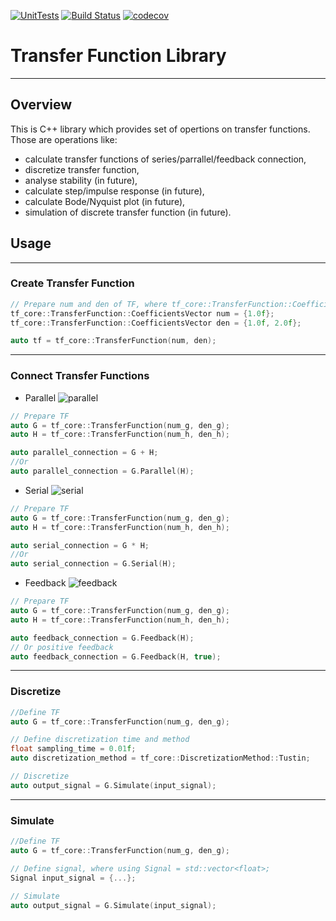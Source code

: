 [![UnitTests](https://github.com/borodziejciesla/transfer_function/actions/workflows/UnitTests.yml/badge.svg)](https://github.com/borodziejciesla/transfer_function/actions/workflows/UnitTests.yml)
[![Build Status](https://app.travis-ci.com/borodziejciesla/transfer_function.svg?branch=main)](https://app.travis-ci.com/borodziejciesla/transfer_function)
[![codecov](https://codecov.io/gh/borodziejciesla/transfer_function/branch/main/graph/badge.svg?token=A1E2F7U1A4)](https://codecov.io/gh/borodziejciesla/transfer_function)

# Transfer Function Library
***
## Overview
This is C++ library which provides set of opertions on transfer functions.
Those are operations like:
  * calculate transfer functions of series/parrallel/feedback connection,
  * discretize transfer function,
  * analyse stability (in future),
  * calculate step/impulse response (in future),
  * calculate Bode/Nyquist plot (in future),
  * simulation of discrete transfer function (in future). 

## Usage
---
### Create Transfer Function
```cpp
// Prepare num and den of TF, where tf_core::TransferFunction::CoefficientsVector = std::vector<float>
tf_core::TransferFunction::CoefficientsVector num = {1.0f};
tf_core::TransferFunction::CoefficientsVector den = {1.0f, 2.0f};

auto tf = tf_core::TransferFunction(num, den);
```
---
### Connect Transfer Functions
* Parallel
![parallel](https://user-images.githubusercontent.com/44383270/132103271-ec31b6c7-91a4-4671-a71b-27064fa24d38.PNG)
```cpp
// Prepare TF
auto G = tf_core::TransferFunction(num_g, den_g);
auto H = tf_core::TransferFunction(num_h, den_h);

auto parallel_connection = G + H;
//Or
auto parallel_connection = G.Parallel(H);
```
* Serial
![serial](https://user-images.githubusercontent.com/44383270/132103279-a8f55723-878e-42fc-bc0e-01e899a65bb1.PNG)
```cpp
// Prepare TF
auto G = tf_core::TransferFunction(num_g, den_g);
auto H = tf_core::TransferFunction(num_h, den_h);

auto serial_connection = G * H;
//Or
auto serial_connection = G.Serial(H);
```
* Feedback
![feedback](https://user-images.githubusercontent.com/44383270/132103285-fabc907e-1c9c-470b-bf58-558857f3275e.PNG)
```cpp
// Prepare TF
auto G = tf_core::TransferFunction(num_g, den_g);
auto H = tf_core::TransferFunction(num_h, den_h);

auto feedback_connection = G.Feedback(H);
// Or positive feedback
auto feedback_connection = G.Feedback(H, true);
```
---
### Discretize
```cpp
//Define TF
auto G = tf_core::TransferFunction(num_g, den_g);

// Define discretization time and method
float sampling_time = 0.01f;
auto discretization_method = tf_core::DiscretizationMethod::Tustin;

// Discretize
auto output_signal = G.Simulate(input_signal);
```
---
### Simulate
```cpp
//Define TF
auto G = tf_core::TransferFunction(num_g, den_g);

// Define signal, where using Signal = std::vector<float>;
Signal input_signal = {...};

// Simulate
auto output_signal = G.Simulate(input_signal);
```
